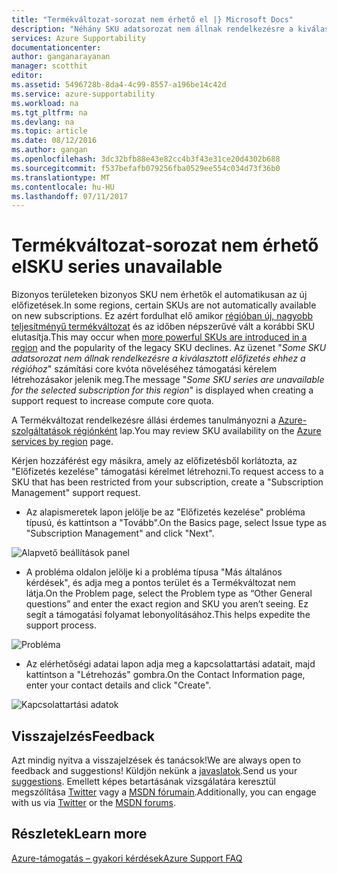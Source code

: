 ```yaml
---
title: "Termékváltozat-sorozat nem érhető el |} Microsoft Docs"
description: "Néhány SKU adatsorozat nem állnak rendelkezésre a kiválasztott előfizetés ehhez a régióhoz."
services: Azure Supportability
documentationcenter: 
author: ganganarayanan
manager: scotthit
editor: 
ms.assetid: 5496728b-8da4-4c99-8557-a196be14c42d
ms.service: azure-supportability
ms.workload: na
ms.tgt_pltfrm: na
ms.devlang: na
ms.topic: article
ms.date: 08/12/2016
ms.author: gangan
ms.openlocfilehash: 3dc32bfb88e43e82cc4b3f43e31ce20d4302b688
ms.sourcegitcommit: f537befafb079256fba0529ee554c034d73f36b0
ms.translationtype: MT
ms.contentlocale: hu-HU
ms.lasthandoff: 07/11/2017
---
```

# <a name="sku-series-unavailable"></a><span data-ttu-id="3b987-103">Termékváltozat-sorozat nem érhető el</span><span class="sxs-lookup"><span data-stu-id="3b987-103">SKU series unavailable</span></span>
<span data-ttu-id="3b987-104">Bizonyos területeken bizonyos SKU nem érhetők el automatikusan az új előfizetések.</span><span class="sxs-lookup"><span data-stu-id="3b987-104">In some regions, certain SKUs are not automatically available on new subscriptions.</span></span>  <span data-ttu-id="3b987-105">Ez azért fordulhat elő amikor [régióban új, nagyobb teljesítményű termékváltozat](https://azure.microsoft.com/updates/announcing-new-dv2-series-virtual-machine-size/) és az időben népszerűvé vált a korábbi SKU elutasítja.</span><span class="sxs-lookup"><span data-stu-id="3b987-105">This may occur when [more powerful SKUs are introduced in a region](https://azure.microsoft.com/updates/announcing-new-dv2-series-virtual-machine-size/) and the popularity of the legacy SKU declines.</span></span>
<span data-ttu-id="3b987-106">Az üzenet "*Some SKU adatsorozat nem állnak rendelkezésre a kiválasztott előfizetés ehhez a régióhoz*" számítási core kvóta növeléséhez támogatási kérelem létrehozásakor jelenik meg.</span><span class="sxs-lookup"><span data-stu-id="3b987-106">The message "*Some SKU series are unavailable for the selected subscription for this region*" is displayed when creating a support request to increase compute core quota.</span></span>

<span data-ttu-id="3b987-107">A Termékváltozat rendelkezésre állási érdemes tanulmányozni a [Azure-szolgáltatások régiónként](https://azure.microsoft.com/regions/#services) lap.</span><span class="sxs-lookup"><span data-stu-id="3b987-107">You may review SKU availability on the [Azure services by region](https://azure.microsoft.com/regions/#services) page.</span></span> 

<span data-ttu-id="3b987-108">Kérjen hozzáférést egy másikra, amely az előfizetésből korlátozta, az "Előfizetés kezelése" támogatási kérelmet létrehozni.</span><span class="sxs-lookup"><span data-stu-id="3b987-108">To request access to a SKU that has been restricted from your subscription, create a "Subscription Management" support request.</span></span>

* <span data-ttu-id="3b987-109">Az alapismeretek lapon jelölje be az "Előfizetés kezelése" probléma típusú, és kattintson a "Tovább".</span><span class="sxs-lookup"><span data-stu-id="3b987-109">On the Basics page, select Issue type as "Subscription Management" and click "Next".</span></span>

![Alapvető beállítások panel](./media/SKU-series-unavailable/BasicsSubMgmt.png)

* <span data-ttu-id="3b987-111">A probléma oldalon jelölje ki a probléma típusa "Más általános kérdések", és adja meg a pontos terület és a Termékváltozat nem látja.</span><span class="sxs-lookup"><span data-stu-id="3b987-111">On the Problem page, select the Problem type as “Other General questions” and enter the exact region and SKU you aren’t seeing.</span></span>
  <span data-ttu-id="3b987-112">Ez segít a támogatási folyamat lebonyolításához.</span><span class="sxs-lookup"><span data-stu-id="3b987-112">This helps expedite the support process.</span></span>

![Probléma](./media/SKU-series-unavailable/ProblemSubMgmt.png)

* <span data-ttu-id="3b987-114">Az elérhetőségi adatai lapon adja meg a kapcsolattartási adatait, majd kattintson a "Létrehozás" gombra.</span><span class="sxs-lookup"><span data-stu-id="3b987-114">On the Contact Information page, enter your contact details and click "Create".</span></span>

![Kapcsolattartási adatok](./media/SKU-series-unavailable/ContactInformation.png)

## <a name="feedback"></a><span data-ttu-id="3b987-116">Visszajelzés</span><span class="sxs-lookup"><span data-stu-id="3b987-116">Feedback</span></span>
<span data-ttu-id="3b987-117">Azt mindig nyitva a visszajelzések és tanácsok!</span><span class="sxs-lookup"><span data-stu-id="3b987-117">We are always open to feedback and suggestions!</span></span> <span data-ttu-id="3b987-118">Küldjön nekünk a [javaslatok](https://feedback.azure.com/forums/266794-support-feedback).</span><span class="sxs-lookup"><span data-stu-id="3b987-118">Send us your [suggestions](https://feedback.azure.com/forums/266794-support-feedback).</span></span> <span data-ttu-id="3b987-119">Emellett képes betartásának vizsgálatára keresztül megszólítása [Twitter](https://twitter.com/azuresupport) vagy a [MSDN fórumain](https://social.msdn.microsoft.com/Forums/azure).</span><span class="sxs-lookup"><span data-stu-id="3b987-119">Additionally, you can engage with us via [Twitter](https://twitter.com/azuresupport) or the [MSDN forums](https://social.msdn.microsoft.com/Forums/azure).</span></span>

## <a name="learn-more"></a><span data-ttu-id="3b987-120">Részletek</span><span class="sxs-lookup"><span data-stu-id="3b987-120">Learn more</span></span>
[<span data-ttu-id="3b987-121">Azure-támogatás – gyakori kérdések</span><span class="sxs-lookup"><span data-stu-id="3b987-121">Azure Support FAQ</span></span>](https://azure.microsoft.com/support/faq)

